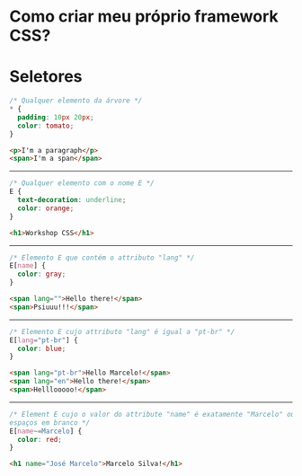 # Como criar meu próprio framework CSS?

# Seletores

```css
/* Qualquer elemento da árvore */
* {
  padding: 10px 20px;
  color: tomato;
}
```
```html
<p>I'm a paragraph</p>
<span>I'm a span</span>
```
------------------------------------------

```css
/* Qualquer elemento com o nome E */
E {
  text-decoration: underline;
  color: orange;
}
```
```html
<h1>Workshop CSS</h1>
```

------------------------------------------

```css
/* Elemento E que contém o attributo "lang" */
E[name] {
  color: gray;
}
```
```html
<span lang="">Hello there!</span>
<span>Psiuuu!!!</span>
```

------------------------------------------

```css
/* Elemento E cujo attributo "lang" é igual a "pt-br" */
E[lang="pt-br"] {
  color: blue;
}
```
```html
<span lang="pt-br">Hello Marcelo!</span>
<span lang="en">Hello there!</span>
<span>Helllooooo!</span>
```

------------------------------------------

```css
/* Element E cujo o valor do attribute "name" é exatamente "Marcelo" ou contém o nome "Marcelo" entre
espaços em branco */
E[name~=Marcelo] {
  color: red;
}
```
```html
<h1 name="José Marcelo">Marcelo Silva!</h1>
```

